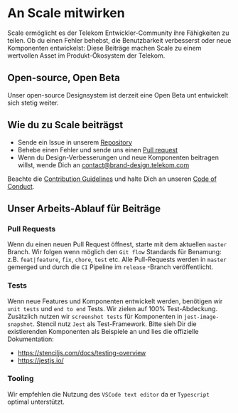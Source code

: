 # An Scale mitwirken

Scale ermöglicht es der Telekom Entwickler-Community ihre Fähigkeiten zu teilen. Ob du einen Fehler behebst, die Benutzbarkeit verbesserst oder neue Komponenten entwickelst: Diese Beiträge machen Scale zu einem wertvollen Asset im Produkt-Ökosystem der Telekom.

## Open-source, Open Beta

Unser open-source Designsystem ist derzeit eine Open Beta unt entwickelt sich stetig weiter.

## Wie du zu Scale beiträgst

- Sende ein Issue in unserem [Repository](https://github.com/telekom/scale/issues)
- Behebe einen Fehler und sende uns einen [Pull request](https://github.com/telekom/scale/pulls)
- Wenn du Design-Verbesserungen und neue Komponenten beitragen willst, wende Dich an <a href="mailto:contact@brand-design.telekom.com">contact@brand-design.telekom.com</a>

Beachte die [Contribution Guidelines](https://github.com/telekom/scale/blob/master/CONTRIBUTING.md) und halte Dich an unseren [Code of Conduct](https://github.com/telekom/scale/blob/master/CODE_OF_CONDUCT.md).

## Unser Arbeits-Ablauf für Beiträge

### Pull Requests

Wenn du einen neuen Pull Request öffnest, starte mit dem aktuellen `master` Branch. Wir folgen wenn möglich den `Git flow` Standards für Benamung: z.B. `feat|feature`, `fix`, `chore`, `test` etc. Alle Pull-Requests werden in `master` gemerged und durch die `CI` Pipeline im `release` -Branch veröffentlicht.

### Tests

Wenn neue Features und Komponenten entwickelt werden, benötigen wir `unit tests` und `end to end` Tests. Wir zielen auf 100% Test-Abdeckung. Zusätzlich nutzen wir `screenshot tests` für Komponenten in `jest-image-snapshot`. Stencil nutz `Jest` als Test-Framework. Bitte sieh Dir die existierenden Komponenten als Beispiele an und lies die offizielle Dokumentation:

- https://stenciljs.com/docs/testing-overview
- https://jestjs.io/

### Tooling

Wir empfehlen die Nutzung des `VSCode text editor` da er `Typescript` optimal unterstützt.
